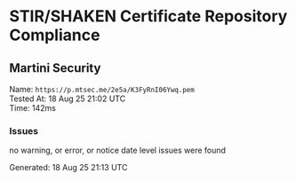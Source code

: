 # STIR/SHAKEN Certificate Repository Compliance

## Martini Security

Name: `https://p.mtsec.me/2e5a/K3FyRnI06Ywq.pem`\
Tested At: 18 Aug 25 21:02 UTC\
Time: 142ms

### Issues

no warning, or error, or notice date level issues were found

Generated: 18 Aug 25 21:13 UTC
